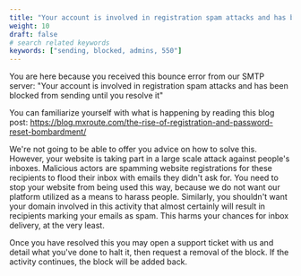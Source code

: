 ```yaml
---
title: "Your account is involved in registration spam attacks and has been blocked"
weight: 10
draft: false
# search related keywords
keywords: ["sending, blocked, admins, 550"]
---
```


You are here because you received this bounce error from our SMTP server: "Your account is involved in registration spam attacks and has been blocked from sending until you resolve it"

You can familiarize yourself with what is happening by reading this blog post: https://blog.mxroute.com/the-rise-of-registration-and-password-reset-bombardment/

We're not going to be able to offer you advice on how to solve this. However, your website is taking part in a large scale attack against people's inboxes. Malicious actors are spamming website registrations for these recipients to flood their inbox with emails they didn't ask for. You need to stop your website from being used this way, because we do not want our platform utilized as a means to harass people. Similarly, you shouldn't want your domain involved in this activity that almost certainly will result in recipients marking your emails as spam. This harms your chances for inbox delivery, at the very least.

Once you have resolved this you may open a support ticket with us and detail what you've done to halt it, then request a removal of the block. If the activity continues, the block will be added back.
